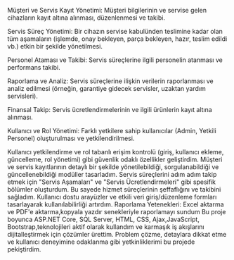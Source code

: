 Müşteri ve Servis Kayıt Yönetimi: Müşteri bilgilerinin ve servise gelen cihazların kayıt altına alınması, düzenlenmesi ve takibi.

Servis Süreç Yönetimi: Bir cihazın servise kabulünden teslimine kadar olan tüm aşamaların (işlemde, onay bekleyen, parça bekleyen, hazır, teslim edildi vb.) etkin bir şekilde yönetilmesi.

Personel Ataması ve Takibi: Servis süreçlerine ilgili personelin atanması ve performans takibi.

Raporlama ve Analiz: Servis süreçlerine ilişkin verilerin raporlanması ve analiz edilmesi (örneğin, garantiye gidecek servisler, uzaktan yardım servisleri).

Finansal Takip: Servis ücretlendirmelerinin ve ilgili ürünlerin kayıt altına alınması.

Kullanıcı ve Rol Yönetimi: Farklı yetkilere sahip kullanıcılar (Admin, Yetkili Personel) oluşturulması ve yetkilendirilmesi.

Kullanıcı yetkilendirme ve rol tabanlı erişim kontrolü (giriş, kullanıcı ekleme, güncelleme, rol yönetimi) gibi güvenlik odaklı özellikler geliştirdim.
Müşteri ve servis kayıtlarının detaylı bir şekilde yönetilebildiği, sorgulanabildiği ve güncellenebildiği modüller tasarladım. 
Servis süreçlerini adım adım takip etmek için "Servis Aşamaları" ve "Servis Ücretlendirmeleri" gibi spesifik bölümler oluşturdum. Bu sayede hizmet süreçlerinin şeffaflığını ve takibini sağladım.
Kullanıcı dostu arayüzler ve etkili veri giriş/düzenleme formları tasarlayarak kullanılabilirliği artırdım.
Raporlama Yetenekleri: Excel aktarma ve PDF'e aktarma,kopyala yazdır senekleriyle raporlamayı sundum
Bu proje boyunca ASP.NET Core, SQL Server, HTML, CSS, Ajax,JavaScript, Bootstrap,teknolojileri aktif olarak kullandım ve karmaşık iş akışlarını dijitalleştirmek için çözümler ürettim. Problem çözme, detaylara dikkat etme ve kullanıcı deneyimine odaklanma gibi yetkinliklerimi bu projede pekiştirdim.
